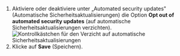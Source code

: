 1. Aktiviere oder deaktiviere unter „Automated security updates" (Automatische Sicherheitsaktualisierungen) die Option **Opt out of automated security updates** (auf automatische Sicherheitsaktualisierungen verzichten). ![Kontrollkästchen für den Verzicht auf automatische Sicherheitsaktualisierungen](/assets/images/help/repository/opt-out-automated-security-updates.png)
2. Klicke auf **Save** (Speichern).
